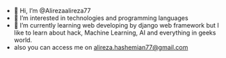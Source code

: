 - 👋 Hi, I’m @Alirezaalireza77
- 👀 I’m interested in technologies and programming languages
- 🌱 I’m currently learning web developing by django web framework but I like to learn about hack, Machine Learning, AI and everything in geeks world.
- also you can access me on alireza.hashemian77@gmail.com


<!---
Alirezaalireza77/Alirezaalireza77 is a ✨ special ✨ repository because its `README.md` (this file) appears on your GitHub profile.
You can click the Preview link to take a look at your changes.
--->
